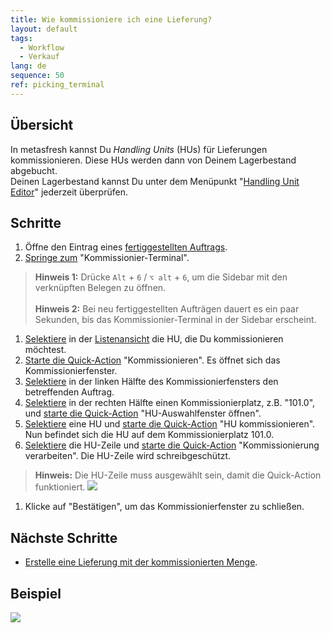 ```yaml
---
title: Wie kommissioniere ich eine Lieferung?
layout: default
tags:
  - Workflow
  - Verkauf
lang: de
sequence: 50
ref: picking_terminal
---
```


## Übersicht
In metasfresh kannst Du *Handling Units* (HUs) für Lieferungen kommissionieren. Diese HUs werden dann von Deinem Lagerbestand abgebucht.<br>
Deinen Lagerbestand kannst Du unter dem Menüpunkt "[Handling Unit Editor](Menu)" jederzeit überprüfen.

## Schritte
1. Öffne den Eintrag eines [fertiggestellten Auftrags](Auftrag_erfassen).
1. [Springe zum](SpringezuBelegen) "Kommissionier-Terminal".
 >**Hinweis 1:** Drücke `Alt` + `6` / `⌥ alt` + `6`, um die Sidebar mit den verknüpften Belegen zu öffnen.<br><br>
 >**Hinweis 2:** Bei neu fertiggestellten Aufträgen dauert es ein paar Sekunden, bis das Kommissionier-Terminal in der Sidebar erscheint.

1. [Selektiere](AuswahlBelege) in der [Listenansicht](Ansichten) die HU, die Du kommissionieren möchtest.
1. [Starte die Quick-Action](AktionStarten) "Kommissionieren". Es öffnet sich das Kommissionierfenster.
1. [Selektiere](AuswahlBelege) in der linken Hälfte des Kommissionierfensters den betreffenden Auftrag.
1. [Selektiere](AuswahlBelege) in der rechten Hälfte einen Kommissionierplatz, z.B. "101.0", und [starte die Quick-Action](AktionStarten) "HU-Auswahlfenster öffnen".
1. [Selektiere](AuswahlBelege) eine HU und [starte die Quick-Action](AktionStarten) "HU kommissionieren". Nun befindet sich die HU auf dem Kommissionierplatz 101.0.
1. [Selektiere](AuswahlBelege) die HU-Zeile und [starte die Quick-Action](AktionStarten) "Kommissionierung verarbeiten". Die HU-Zeile wird schreibgeschützt.
 >**Hinweis:** Die HU-Zeile muss ausgewählt sein, damit die Quick-Action funktioniert.
 ![](assets/Kommissionierung_HU_auswählen.png)

1. Klicke auf "Bestätigen", um das Kommissionierfenster zu schließen.

## Nächste Schritte
- [Erstelle eine Lieferung mit der kommissionierten Menge](Lieferung_mit_kommissionierter_Menge).

## Beispiel
![](assets/Lieferung_kommissionieren.gif)
